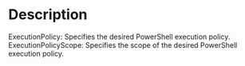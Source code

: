 # Description

ExecutionPolicy: Specifies the desired PowerShell execution policy.
ExecutionPolicyScope: Specifies the scope of the desired PowerShell execution policy.
